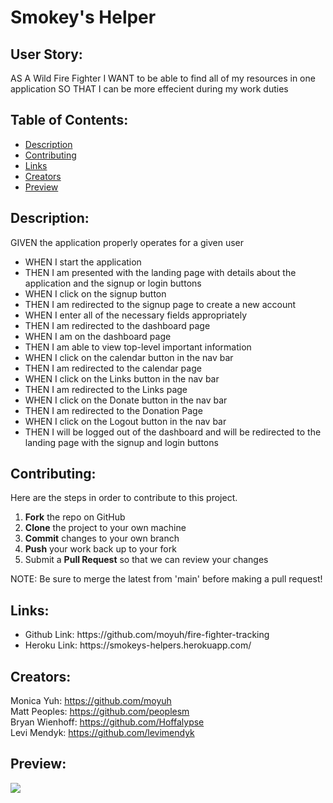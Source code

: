 # Smokey's Helper

## User Story:

AS A Wild Fire Fighter
I WANT to be able to find all of my resources in one application
SO THAT I can be more effecient during my work duties

## Table of Contents:

- [Description](#Description)
- [Contributing](#Contributing)
- [Links](#Links)
- [Creators](#Creators)
- [Preview](#Preview)

## Description:

GIVEN the application properly operates for a given user

<ul>
<li>WHEN I start the application</li>
<li>THEN I am presented with the landing page with details about the application and the signup or login buttons</li>
<li>WHEN I click on the signup button</li>
<li>THEN I am redirected to the signup page to create a new account</li>
<li>WHEN I enter all of the necessary fields appropriately</li>
<li>THEN I am redirected to the dashboard page</li>
<li>WHEN I am on the dashboard page</li>
<li>THEN I am able to view top-level important information</li>
<li>WHEN I click on the calendar button in the nav bar</li>
<li>THEN I am redirected to the calendar page</li>
<li>WHEN I click on the Links button in the nav bar</li>
<li>THEN I am redirected to the Links page</li>
<li>WHEN I click on the Donate button in the nav bar</li>
<li>THEN I am redirected to the Donation Page</li>
<li>WHEN I click on the Logout button in the nav bar</li>
<li>THEN I will be logged out of the dashboard and will be redirected to the landing page with the signup and login buttons</li>
</ul>

## Contributing:

Here are the steps in order to contribute to this project.

1. **Fork** the repo on GitHub
2. **Clone** the project to your own machine
3. **Commit** changes to your own branch
4. **Push** your work back up to your fork
5. Submit a **Pull Request** so that we can review your changes

NOTE: Be sure to merge the latest from 'main' before making a pull request!

## Links:

<ul>
<li>Github Link:  https://github.com/moyuh/fire-fighter-tracking</li>
<li>Heroku Link:  https://smokeys-helpers.herokuapp.com/</li>
</ul>

## Creators:

Monica Yuh: https://github.com/moyuh<br>
Matt Peoples: https://github.com/peoplesm<br>
Bryan Wienhoff: https://github.com/Hoffalypse<br>
Levi Mendyk: https://github.com/levimendyk<br>

## Preview:

<img src="gif.placeholder"/>
